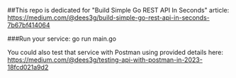 ##This repo is dedicated for "Build Simple Go REST API In Seconds" article:
https://medium.com/@dees3g/build-simple-go-rest-api-in-seconds-7b67bf414064

###Run your service:
go run main.go

You could also test that service with Postman using provided details here:
https://medium.com/@dees3g/testing-api-with-postman-in-2023-18fcd021a9d2